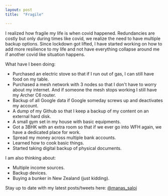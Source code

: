 ```yaml
---
layout: post
title:  "Fragile"

---
```

I realized how fragile my life is when covid happened. Redundancies are costly but only during times like covid, we realize the need to have multiple backup options. Since lockdown got lifted, I have started working on how to add more resilience to my life and not have everything collapse around me if another covid like situation happens.

What have I been doing:
- Purchased an electric stove so that if I run out of gas, I can still have food on my table.
- Purchased a mesh network with 3 nodes so that I don't have to worry about my internet. And if someone the mesh stops working I still have my Archer C6 router.
- Backup of all Google data if Google someday screws up and deactivates my account.
- A dump of my Github so that I keep a backup of my content on an external hard disk.
- A small gym set in my house with basic equipments.
- Got a 3BHK with an extra room so that if we ever go into WFH again, we have a dedicated place for work.
- Spread my money across multiple bank accounts.
- Learned how to cook basic things.
- Started taking digital backup of physical documents.

I am also thinking about:
- Multiple income sources.
- Backup devices.
- Buying a bunker in New Zealand (just kidding).

Stay up to date with my latest posts/tweets here: [@manas_saloi](http://twitter.com/manas_saloi)
